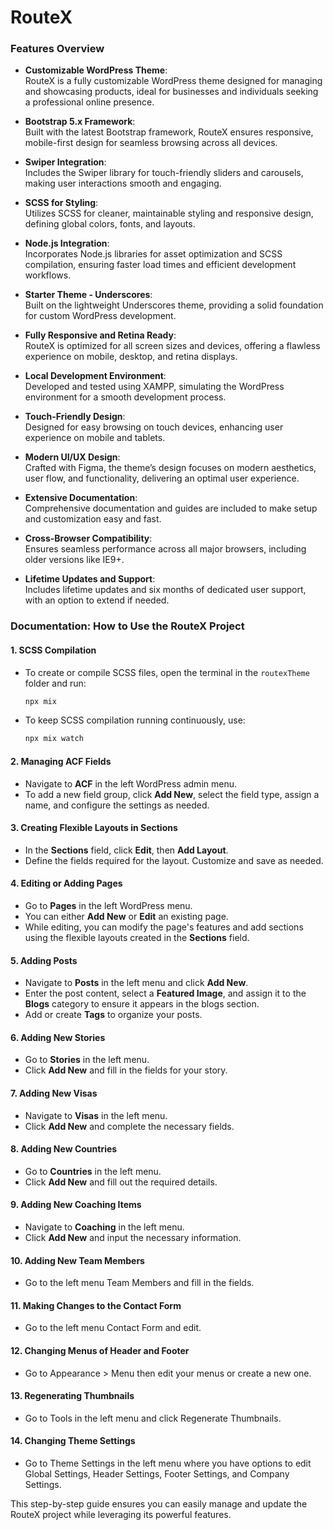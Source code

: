# RouteX
### Features Overview

- **Customizable WordPress Theme**:  
  RouteX is a fully customizable WordPress theme designed for managing and showcasing products, ideal for businesses and individuals seeking a professional online presence.

- **Bootstrap 5.x Framework**:  
  Built with the latest Bootstrap framework, RouteX ensures responsive, mobile-first design for seamless browsing across all devices.

- **Swiper Integration**:  
  Includes the Swiper library for touch-friendly sliders and carousels, making user interactions smooth and engaging.

- **SCSS for Styling**:  
  Utilizes SCSS for cleaner, maintainable styling and responsive design, defining global colors, fonts, and layouts.

- **Node.js Integration**:  
  Incorporates Node.js libraries for asset optimization and SCSS compilation, ensuring faster load times and efficient development workflows.

- **Starter Theme - Underscores**:  
  Built on the lightweight Underscores theme, providing a solid foundation for custom WordPress development.

- **Fully Responsive and Retina Ready**:  
  RouteX is optimized for all screen sizes and devices, offering a flawless experience on mobile, desktop, and retina displays.

- **Local Development Environment**:  
  Developed and tested using XAMPP, simulating the WordPress environment for a smooth development process.

- **Touch-Friendly Design**:  
  Designed for easy browsing on touch devices, enhancing user experience on mobile and tablets.

- **Modern UI/UX Design**:  
  Crafted with Figma, the theme’s design focuses on modern aesthetics, user flow, and functionality, delivering an optimal user experience.

- **Extensive Documentation**:  
  Comprehensive documentation and guides are included to make setup and customization easy and fast.

- **Cross-Browser Compatibility**:  
  Ensures seamless performance across all major browsers, including older versions like IE9+.

- **Lifetime Updates and Support**:  
  Includes lifetime updates and six months of dedicated user support, with an option to extend if needed.

### Documentation: How to Use the RouteX Project

#### 1. **SCSS Compilation**  
   - To create or compile SCSS files, open the terminal in the `routexTheme` folder and run:  
     ```bash
     npx mix
     ```  
   - To keep SCSS compilation running continuously, use:  
     ```bash
     npx mix watch
     ```  

#### 2. **Managing ACF Fields**  
   - Navigate to **ACF** in the left WordPress admin menu.  
   - To add a new field group, click **Add New**, select the field type, assign a name, and configure the settings as needed.  

#### 3. **Creating Flexible Layouts in Sections**  
   - In the **Sections** field, click **Edit**, then **Add Layout**.  
   - Define the fields required for the layout. Customize and save as needed.  

#### 4. **Editing or Adding Pages**  
   - Go to **Pages** in the left WordPress menu.  
   - You can either **Add New** or **Edit** an existing page.  
   - While editing, you can modify the page's features and add sections using the flexible layouts created in the **Sections** field.  

#### 5. **Adding Posts**  
   - Navigate to **Posts** in the left menu and click **Add New**.  
   - Enter the post content, select a **Featured Image**, and assign it to the **Blogs** category to ensure it appears in the blogs section.  
   - Add or create **Tags** to organize your posts.  

#### 6. **Adding New Stories**  
   - Go to **Stories** in the left menu.  
   - Click **Add New** and fill in the fields for your story.  

#### 7. **Adding New Visas**  
   - Navigate to **Visas** in the left menu.  
   - Click **Add New** and complete the necessary fields.  

#### 8. **Adding New Countries**  
   - Go to **Countries** in the left menu.  
   - Click **Add New** and fill out the required details.  

#### 9. **Adding New Coaching Items**  
   - Navigate to **Coaching** in the left menu.  
   - Click **Add New** and input the necessary information.

#### 10. **Adding New Team Members**
   - Go to the left menu Team Members and fill in the fields.

#### 11. **Making Changes to the Contact Form**
   - Go to the left menu Contact Form and edit.

#### 12. **Changing Menus of Header and Footer**
   - Go to Appearance > Menu then edit your menus or create a new one.

#### 13. **Regenerating Thumbnails**
   - Go to Tools in the left menu and click Regenerate Thumbnails.

#### 14. **Changing Theme Settings**
   - Go to Theme Settings in the left menu where you have options to edit Global Settings, Header Settings, Footer Settings, and Company Settings.

This step-by-step guide ensures you can easily manage and update the RouteX project while leveraging its powerful features.
